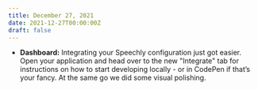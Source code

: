 ```yaml
---
title: December 27, 2021
date: 2021-12-27T00:00:00Z
draft: false
---
```


- **Dashboard:** Integrating your Speechly configuration just got easier. Open your application and head over to the new "Integrate" tab for instructions on how to start developing locally - or in CodePen if that’s your fancy. At the same go we did some visual polishing.